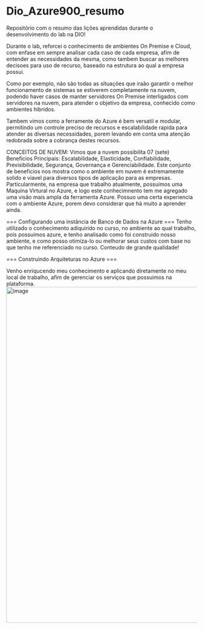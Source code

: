 # Dio_Azure900_resumo
Repositório com o resumo das lições aprendidas durante o desenvolvimento do lab na DIO!

Durante o lab, reforcei o conhecimento de ambientes On Premise e Cloud, com enfase em sempre analisar cada caso de cada empresa, afim de entender as necessidades da mesma, como tambem buscar as melhores decisoes para uso de recurso, baseado na estrutura ao qual a empresa possui.

Como por exemplo, não são todas as situações que iraão garantir o melhor funcionamento de sistemas se estiverem completamente na nuvem, podendo haver casos de manter servidores On Premise interligados com servidores na nuvem, para atender o objetivo da empresa, conhecido como ambientes hibridos.

Tambem vimos como a ferramente do Azure é bem versatil e modular, permitindo um controle preciso de recursos e escalabilidade rapida para atender as diversas necessidades, porem levando em conta uma atenção redobrada sobre a cobrança destes recursos.


CONCEITOS DE NUVEM:
Vimos que a nuvem possibilita 07 (sete) Beneficios Principais: Escalabilidade, Elasticidade, Confiabilidade, Previsibilidade, Segurança, Governança e Gerenciabilidade. Este conjunto de beneficios nos mostra como o ambiente em nuvem é extremamente solido e viavel para diversos tipos de aplicação para as empresas. Particularmente, na empresa que trabalho atualmente, possuimos uma Maquina Virtural no Azure, e logo este conhecimnento tem me agregado uma visão mais ampla da ferramenta Azure.
Possuo uma certa experiencia com o ambiente Azure, porem devo considerar que há muito a aprender ainda.


=== Configurando uma instância de Banco de Dados na Azure ===
Tenho utilizado o conhecimento adiquirido no curso, no ambiente ao qual trabalho, pois possuimos azure, e tenho analisado como foi construido nosso ambiente, e como posso otimiza-lo ou melhorar seus custos com base no que tenho me referenciado no curso.
Conteudo de grande qualidade!

=== Construindo Arquiteturas no Azure ===

Venho enriqucendo meu conhecimento e aplicando diretamente no meu local de trabalho, afim de gerenciar os serviços que possuimos na plataforma.
<img width="1907" height="888" alt="image" src="https://github.com/user-attachments/assets/4d65eabe-161f-4ebf-a7fa-55a29926602a" />
